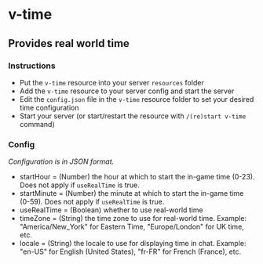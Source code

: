 # v-time
## Provides real world time

### Instructions
* Put the `v-time` resource into your server `resources` folder
* Add the `v-time` resource to your server config and start the server
* Edit the `config.json` file in the `v-time` resource folder to set your desired time configuration
* Start your server (or start/restart the resource with `/(re)start v-time` command)

### Config
*Configuration is in JSON format.*
* startHour = (Number) the hour at which to start the in-game time (0-23). Does not apply if `useRealTime` is true.
* startMinute = (Number) the minute at which to start the in-game time (0-59). Does not apply if `useRealTime` is true.
* useRealTime = (Boolean) whether to use real-world time
* timeZone = (String) the time zone to use for real-world time. Example: "America/New_York" for Eastern Time, "Europe/London" for UK time, etc.
* locale = (String) the locale to use for displaying time in chat. Example: "en-US" for English (United States), "fr-FR" for French (France), etc.